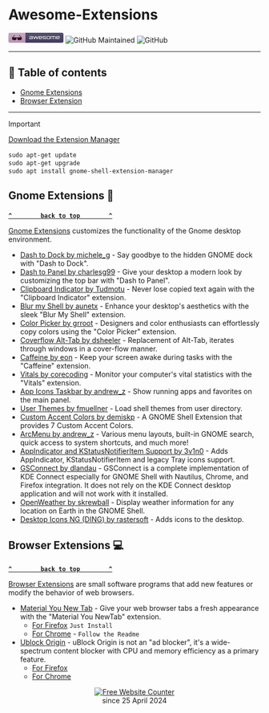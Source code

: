 # Awesome-Extensions
[![Awesome](_static/awesome.png)](https://github.com/Vucko130/Awesome-Extensions)
![GitHub Maintained](https://img.shields.io/badge/maintained-yes-green)
![GitHub](https://img.shields.io/github/license/Vucko130/Awesome-Extensions?color=blue)

--------------------

## :bookmark: Table of contents
- [Gnome Extensions](#gnome-extensions)
- [Browser Extension](#browser-extensions)

----
> [!IMPORTANT]
[Download the Extension Manager](https://github.com/mjakeman/extension-manager)
```console
sudo apt-get update
sudo apt-get upgrade
sudo apt install gnome-shell-extension-manager
```
## Gnome Extensions :penguin:

**[`^        back to top        ^`](#awesome-extensions)**

[Gnome Extensions](https://extensions.gnome.org/) customizes the functionality of the Gnome desktop environment.
  - [Dash to Dock by michele_g](https://extensions.gnome.org/extension/307/dash-to-dock) - Say goodbye to the hidden GNOME dock with "Dash to Dock".
  - [Dash to Panel by charlesg99](https://extensions.gnome.org/extension/1160/dash-to-panel/) - Give your desktop a modern look by customizing the top bar with "Dash to Panel".
  - [Clipboard Indicator by Tudmotu](https://extensions.gnome.org/extension/779/clipboard-indicator/) - Never lose copied text again with the "Clipboard Indicator" extension.
  - [Blur my Shell by aunetx](https://extensions.gnome.org/extension/3193/blur-my-shell/) - Enhance your desktop's aesthetics with the sleek "Blur My Shell" extension.
  - [Color Picker by grroot](https://extensions.gnome.org/extension/3396/color-picker/) - Designers and color enthusiasts can effortlessly copy colors using the "Color Picker" extension.
  - [Coverflow Alt-Tab by dsheeler](https://extensions.gnome.org/extension/97/coverflow-alt-tab) - Replacement of Alt-Tab, iterates through windows in a cover-flow manner.
  - [Caffeine by eon](https://extensions.gnome.org/extension/517/caffeine/) - Keep your screen awake during tasks with the "Caffeine" extension.
  - [Vitals by corecoding](https://extensions.gnome.org/extension/1460/vitals/) - Monitor your computer's vital statistics with the "Vitals" extension.
  - [App Icons Taskbar by andrew_z](https://extensions.gnome.org/extension/4944/app-icons-taskbar/) - Show running apps and favorites on the main panel.
  - [User Themes by fmuellner](https://extensions.gnome.org/extension/19/user-themes/) - Load shell themes from user directory.
  - [Custom Accent Colors by demiskp](https://extensions.gnome.org/extension/5547/custom-accent-colors/) - A GNOME Shell Extension that provides 7 Custom Accent Colors.
  - [ArcMenu by andrew_z](https://extensions.gnome.org/extension/3628/arcmenu/) - Various menu layouts, built-in GNOME search, quick access to system shortcuts, and much more!
  - [AppIndicator and KStatusNotifierItem Support by 3v1n0](https://extensions.gnome.org/extension/615/appindicator-support/) - Adds AppIndicator, KStatusNotifierItem and legacy Tray icons support.
  - [GSConnect by dlandau](https://extensions.gnome.org/extension/1319/gsconnect/) - GSConnect is a complete implementation of KDE Connect especially for GNOME Shell with Nautilus, Chrome, and Firefox integration. It does not rely on the KDE Connect desktop application and will not work with it installed.
  - [OpenWeather by skrewball](https://extensions.gnome.org/extension/750/openweather/) - Display weather information for any location on Earth in the GNOME Shell.
  - [Desktop Icons NG (DING) by rastersoft](https://extensions.gnome.org/extension/2087/desktop-icons-ng-ding/) - Adds icons to the desktop.
 
## Browser Extensions :computer:

**[`^        back to top        ^`](#awesome-extensions)**

[Browser Extensions](#browser-extensions) are small software programs that add new features or modify the behavior of web browsers.
- [Material You New Tab](#Material-You-Tab) - Give your web browser tabs a fresh appearance with the "Material You NewTab" extension.
  - [For Firefox](https://addons.mozilla.org/en-US/firefox/addon/material-you-newtab/) `Just Install`
  - [For Chrome](https://github.com/Code-by-imtiyaz/materialYouNewTab) - `Follow the Readme`
- [Ublock Origin](#Ublock-origin) - uBlock Origin is not an "ad blocker", it's a wide-spectrum content blocker with CPU and memory efficiency as a primary feature.
  - [For Firefox](https://addons.mozilla.org/en-US/firefox/addon/ublock-origin/)
  - [For Chrome](https://chromewebstore.google.com/detail/ublock-origin/cjpalhdlnbpafiamejdnhcphjbkeiagm)


<div align='center'><a href='https://alphaxb.com'><img src='https://www.websitecounterfree.com/c.php?d=9&id=52880&s=1' border='0' alt='Free Website Counter'></a><br / ></div>
<div align='center'>since 25 April 2024</div>
